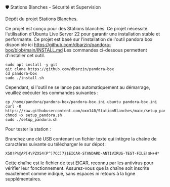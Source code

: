🛡️ Stations Blanches - Sécurité et Supervision

Dépôt du projet Stations Blanches.

Ce projet est conçu pour des Stations blanches.
Ce projet nécessite l'utilisation d'Ubuntu Live Server 22 pour garantir une installation stable et performante.
Ce projet est basé sur l'installation de l'outil pandora box disponible ici 
https://github.com/dbarzin/pandora-box/blob/main/INSTALL.md
Les commandes ci-dessous permettent d'installer cet outil.
```
sudo apt install -y git
git clone https://github.com/dbarzin/pandora-box
cd pandora-box
sudo ./install.sh
```
Cependant, si l'outil ne se lance pas automatiquement au démarrage, veuillez exécuter les commandes suivantes :
```
cp /home/pandora/pandora-box/pandora-box.ini.ubuntu pandora-box.ini
curl -O https://raw.githubusercontent.com/oxo140/StationBlanches/main/setup_pandora.sh
chmod +x setup_pandora.sh
sudo ./setup_pandora.sh
```
Pour tester la station :

Branchez une clé USB contenant un fichier texte qui intègre la chaîne de caractères suivante ou télécharger le sur dépot :
```
X5O!P%@AP[4\PZX54(P^)7CC)7}$EICAR-STANDARD-ANTIVIRUS-TEST-FILE!$H+H*
```
Cette chaîne est le fichier de test EICAR, reconnu par les antivirus pour vérifier leur fonctionnement.
Assurez-vous que la chaîne soit inscrite exactement comme indiqué, sans espaces ni retours à la ligne supplémentaires.
